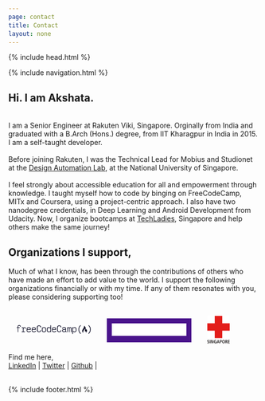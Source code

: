 ```yaml
---
page: contact
title: Contact
layout: none
---
```


{% include head.html %}

<body>
  {% include navigation.html %}

  <main>
    <h2>Hi. I am Akshata.</h2>
    <br/>
    I am a Senior Engineer at Rakuten Viki, Singapore. Orginally from India and graduated with a B.Arch (Hons.) degree, from IIT Kharagpur in India in 2015. I am a self-taught developer.
    <br /><br />
    Before joining Rakuten, I was the Technical Lead for Mobius and Studionet at the <a href='http://design-automation.net/' target='_blank'>Design Automation Lab</a>, at the National University of Singapore.
    <br /><br />
    I feel strongly about accessible education for all and empowerment through knowledge. I taught myself how to code by binging on FreeCodeCamp, MITx and Coursera, using a project-centric approach. I also have two nanodegree credentials, in Deep Learning and Android Development from Udacity. Now, I organize bootcamps at <a href='http://www.techladies.co/bootcamp-7' target='_blank'>TechLadies</a>, Singapore and help others make the same journey!
    <!-- volunteer -->
    <section>
      <h1>Organizations I support,</h1>
      <p>Much of what I know, has been through the contributions of others who have made an effort to add value to the world. I support the following organizations financially or with my time. If any of them resonates with you, please considering supporting too!</p>
      <div style='display: flex; flex-direction: row; align-items: center'>
        <a href='https://freecodecamp.com' rel='nofollow' target='_blank' style="margin: 16px">
          <img width='150px' src='/assets/support/fcc_secondary_large.png' alt='FreeCodeCamp' />
        </a>
        <a href='https://techladies.co' rel='nofollow' target='_blank' style="margin: 16px; background-color: #4a148c; padding: 10px;">
          <img width='150px' src='/assets/support/techladies.png'  />
        </a>
        <br />
        <a href='https://www.redcross.sg/' rel='nofollow' target='_blank' style="margin: 16px">
          <img width='45px' src='/assets/support/singaporedcross.png'  />
        </a>
      </div>
    </section>
    Find me here,
    <br />
    <a href="https://www.linkedin.com/in/iamaatoh/" target='_blank'>LinkedIn</a> |
    <a href="https://twitter.com/iamaatoh" target='_blank'>Twitter</a> |
    <a href="http://github.com/akshatamohanty" target='_blank'>Github</a> |
    <br />
    <br />
  </main>

  {% include footer.html %}
<body>




